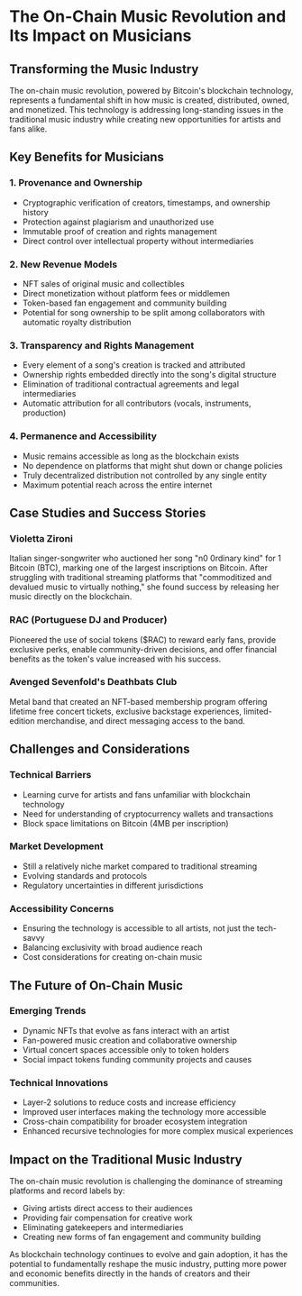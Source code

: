 # The On-Chain Music Revolution and Its Impact on Musicians

## Transforming the Music Industry

The on-chain music revolution, powered by Bitcoin's blockchain technology, represents a fundamental shift in how music is created, distributed, owned, and monetized. This technology is addressing long-standing issues in the traditional music industry while creating new opportunities for artists and fans alike.

## Key Benefits for Musicians

### 1. Provenance and Ownership
- Cryptographic verification of creators, timestamps, and ownership history
- Protection against plagiarism and unauthorized use
- Immutable proof of creation and rights management
- Direct control over intellectual property without intermediaries

### 2. New Revenue Models
- NFT sales of original music and collectibles
- Direct monetization without platform fees or middlemen
- Token-based fan engagement and community building
- Potential for song ownership to be split among collaborators with automatic royalty distribution

### 3. Transparency and Rights Management
- Every element of a song's creation is tracked and attributed
- Ownership rights embedded directly into the song's digital structure
- Elimination of traditional contractual agreements and legal intermediaries
- Automatic attribution for all contributors (vocals, instruments, production)

### 4. Permanence and Accessibility
- Music remains accessible as long as the blockchain exists
- No dependence on platforms that might shut down or change policies
- Truly decentralized distribution not controlled by any single entity
- Maximum potential reach across the entire internet

## Case Studies and Success Stories

### Violetta Zironi
Italian singer-songwriter who auctioned her song "n0 0rdinary kind" for 1 Bitcoin (BTC), marking one of the largest inscriptions on Bitcoin. After struggling with traditional streaming platforms that "commoditized and devalued music to virtually nothing," she found success by releasing her music directly on the blockchain.

### RAC (Portuguese DJ and Producer)
Pioneered the use of social tokens ($RAC) to reward early fans, provide exclusive perks, enable community-driven decisions, and offer financial benefits as the token's value increased with his success.

### Avenged Sevenfold's Deathbats Club
Metal band that created an NFT-based membership program offering lifetime free concert tickets, exclusive backstage experiences, limited-edition merchandise, and direct messaging access to the band.

## Challenges and Considerations

### Technical Barriers
- Learning curve for artists and fans unfamiliar with blockchain technology
- Need for understanding of cryptocurrency wallets and transactions
- Block space limitations on Bitcoin (4MB per inscription)

### Market Development
- Still a relatively niche market compared to traditional streaming
- Evolving standards and protocols
- Regulatory uncertainties in different jurisdictions

### Accessibility Concerns
- Ensuring the technology is accessible to all artists, not just the tech-savvy
- Balancing exclusivity with broad audience reach
- Cost considerations for creating on-chain music

## The Future of On-Chain Music

### Emerging Trends
- Dynamic NFTs that evolve as fans interact with an artist
- Fan-powered music creation and collaborative ownership
- Virtual concert spaces accessible only to token holders
- Social impact tokens funding community projects and causes

### Technical Innovations
- Layer-2 solutions to reduce costs and increase efficiency
- Improved user interfaces making the technology more accessible
- Cross-chain compatibility for broader ecosystem integration
- Enhanced recursive technologies for more complex musical experiences

## Impact on the Traditional Music Industry

The on-chain music revolution is challenging the dominance of streaming platforms and record labels by:
- Giving artists direct access to their audiences
- Providing fair compensation for creative work
- Eliminating gatekeepers and intermediaries
- Creating new forms of fan engagement and community building

As blockchain technology continues to evolve and gain adoption, it has the potential to fundamentally reshape the music industry, putting more power and economic benefits directly in the hands of creators and their communities.
